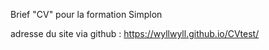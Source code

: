 Brief "CV" pour la formation Simplon

adresse du site via github : https://wyllwyll.github.io/CVtest/
